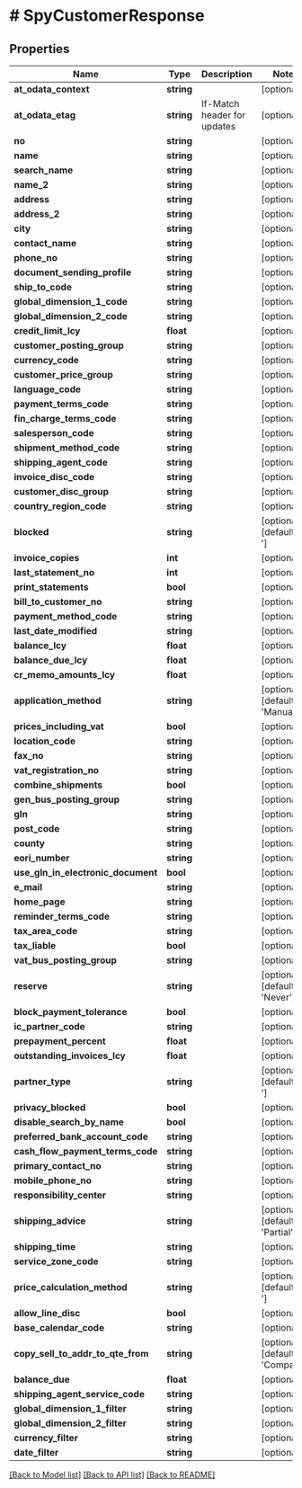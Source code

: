 # # SpyCustomerResponse

## Properties

Name | Type | Description | Notes
------------ | ------------- | ------------- | -------------
**at_odata_context** | **string** |  | [optional]
**at_odata_etag** | **string** | If-Match header for updates | [optional]
**no** | **string** |  | [optional]
**name** | **string** |  | [optional]
**search_name** | **string** |  | [optional]
**name_2** | **string** |  | [optional]
**address** | **string** |  | [optional]
**address_2** | **string** |  | [optional]
**city** | **string** |  | [optional]
**contact_name** | **string** |  | [optional]
**phone_no** | **string** |  | [optional]
**document_sending_profile** | **string** |  | [optional]
**ship_to_code** | **string** |  | [optional]
**global_dimension_1_code** | **string** |  | [optional]
**global_dimension_2_code** | **string** |  | [optional]
**credit_limit_lcy** | **float** |  | [optional]
**customer_posting_group** | **string** |  | [optional]
**currency_code** | **string** |  | [optional]
**customer_price_group** | **string** |  | [optional]
**language_code** | **string** |  | [optional]
**payment_terms_code** | **string** |  | [optional]
**fin_charge_terms_code** | **string** |  | [optional]
**salesperson_code** | **string** |  | [optional]
**shipment_method_code** | **string** |  | [optional]
**shipping_agent_code** | **string** |  | [optional]
**invoice_disc_code** | **string** |  | [optional]
**customer_disc_group** | **string** |  | [optional]
**country_region_code** | **string** |  | [optional]
**blocked** | **string** |  | [optional] [default to ' ']
**invoice_copies** | **int** |  | [optional]
**last_statement_no** | **int** |  | [optional]
**print_statements** | **bool** |  | [optional]
**bill_to_customer_no** | **string** |  | [optional]
**payment_method_code** | **string** |  | [optional]
**last_date_modified** | **string** |  | [optional]
**balance_lcy** | **float** |  | [optional]
**balance_due_lcy** | **float** |  | [optional]
**cr_memo_amounts_lcy** | **float** |  | [optional]
**application_method** | **string** |  | [optional] [default to 'Manual']
**prices_including_vat** | **bool** |  | [optional]
**location_code** | **string** |  | [optional]
**fax_no** | **string** |  | [optional]
**vat_registration_no** | **string** |  | [optional]
**combine_shipments** | **bool** |  | [optional]
**gen_bus_posting_group** | **string** |  | [optional]
**gln** | **string** |  | [optional]
**post_code** | **string** |  | [optional]
**county** | **string** |  | [optional]
**eori_number** | **string** |  | [optional]
**use_gln_in_electronic_document** | **bool** |  | [optional]
**e_mail** | **string** |  | [optional]
**home_page** | **string** |  | [optional]
**reminder_terms_code** | **string** |  | [optional]
**tax_area_code** | **string** |  | [optional]
**tax_liable** | **bool** |  | [optional]
**vat_bus_posting_group** | **string** |  | [optional]
**reserve** | **string** |  | [optional] [default to 'Never']
**block_payment_tolerance** | **bool** |  | [optional]
**ic_partner_code** | **string** |  | [optional]
**prepayment_percent** | **float** |  | [optional]
**outstanding_invoices_lcy** | **float** |  | [optional]
**partner_type** | **string** |  | [optional] [default to ' ']
**privacy_blocked** | **bool** |  | [optional]
**disable_search_by_name** | **bool** |  | [optional]
**preferred_bank_account_code** | **string** |  | [optional]
**cash_flow_payment_terms_code** | **string** |  | [optional]
**primary_contact_no** | **string** |  | [optional]
**mobile_phone_no** | **string** |  | [optional]
**responsibility_center** | **string** |  | [optional]
**shipping_advice** | **string** |  | [optional] [default to 'Partial']
**shipping_time** | **string** |  | [optional]
**service_zone_code** | **string** |  | [optional]
**price_calculation_method** | **string** |  | [optional] [default to ' ']
**allow_line_disc** | **bool** |  | [optional]
**base_calendar_code** | **string** |  | [optional]
**copy_sell_to_addr_to_qte_from** | **string** |  | [optional] [default to 'Company']
**balance_due** | **float** |  | [optional]
**shipping_agent_service_code** | **string** |  | [optional]
**global_dimension_1_filter** | **string** |  | [optional]
**global_dimension_2_filter** | **string** |  | [optional]
**currency_filter** | **string** |  | [optional]
**date_filter** | **string** |  | [optional]

[[Back to Model list]](../../README.md#models) [[Back to API list]](../../README.md#endpoints) [[Back to README]](../../README.md)
